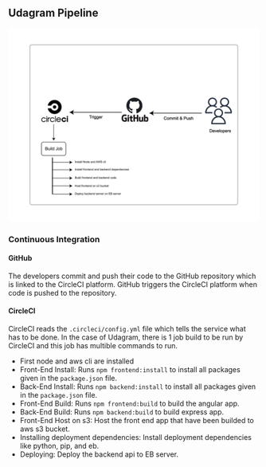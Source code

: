 ## Udagram Pipeline
![Pipeline](pipeline.png)
### Continuous Integration
#### GitHub
The developers commit and push their code to the GitHub repository which is linked to the CircleCI platform.
GitHub triggers the CircleCI platform when code is pushed to the repository.

#### CircleCI
CircleCI reads the `.circleci/config.yml` file which tells the service what has to be done. In the case of Udagram,
there is 1 job build to be run by CircleCI and this job has multible commands to run.
- First node and aws cli are installed
- Front-End Install: Runs `npm frontend:install` to install all packages given in the `package.json` file.
- Back-End Install: Runs `npm backend:install` to install all packages given in the `package.json` file.
- Front-End Build: Runs `npm frontend:build` to build the angular app.
- Back-End Build: Runs `npm backend:build` to build express app.
- Front-End Host on s3: Host the front end app that have been builded to aws s3 bucket.
- Installing deployment dependencies: Install deployment dependencies like python, pip, and eb.
- Deploying: Deploy the backend api to EB server.

